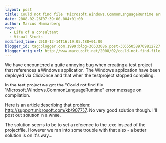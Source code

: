 ```yaml
---
layout: post
title: Could not find file 'Microsoft.Windows.CommonLanguageRuntime error for testprojects
date: 2008-02-26T07:39:00.004+01:00
author: Marcus Hammarberg
tags:
  - Life of a consultant
  - Visual Studio
modified_time: 2010-12-14T16:19:05.488+01:00
blogger_id: tag:blogger.com,1999:blog-36533086.post-336550589709812727
blogger_orig_url: http://www.marcusoft.net/2008/02/could-not-find-file-microsoftwindowscom.html
---
```


We have encountered a quite annoying bug when creating a test
project that references a Windows application. The Windows
application have been deployed via ClickOnce and that when the testproject
stopped compiling.

In the test project we got the "Could not find file
'Microsoft.Windows.CommonLanguageRuntime" error message on <span
id="SPELLING_ERROR_3"
class="blsp-spelling-corrected">compilation.

Here is an article describing that problem:
<http://support.microsoft.com/kb/907757>. No very good solution though.
I'll post out solution in a while.

The solution seems to be to set a reference to the .exe instead of the
projectfile. However we ran into some trouble with that also - a better
solution is on it's way...
